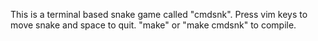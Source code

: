 This is a terminal based snake game called "cmdsnk". 
Press vim keys to move snake and space to quit.
"make" or "make cmdsnk" to compile.
